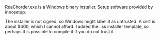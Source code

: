 ReaChorder.exe is a Windows binary installer. Setup software provided by innosetup.

The installer is not signed, so Windows might label it as untrusted. A cert is about $400, which I cannot afford. I added the .iss installer template, so perhaps it is possible to compile it if you do not trust it.

